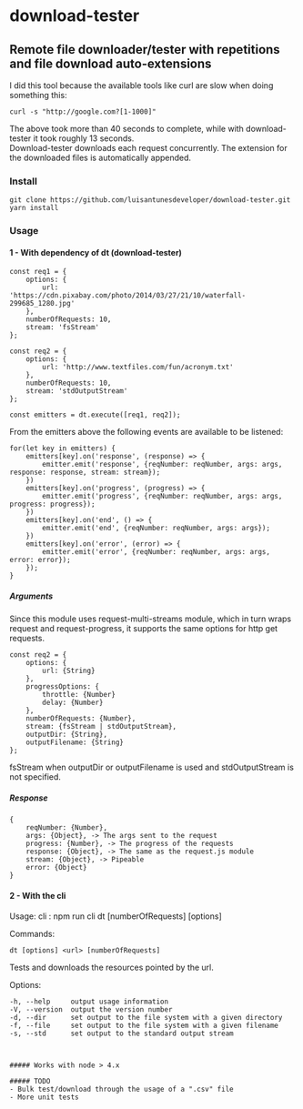 # download-tester
## Remote file downloader/tester with repetitions and file download auto-extensions
I did this tool because the available tools like curl are slow when doing something this:  
```
curl -s "http://google.com?[1-1000]"
```  
The above took more than 40 seconds to complete, while with download-tester it took roughly 13 seconds.  
Download-tester downloads each request concurrently. The extension for the downloaded files is automatically appended.

### Install
```
git clone https://github.com/luisantunesdeveloper/download-tester.git
yarn install
```

### Usage

#### 1 - With dependency of dt (download-tester)
```
const req1 = {
    options: {
        url: 'https://cdn.pixabay.com/photo/2014/03/27/21/10/waterfall-299685_1280.jpg'
    },
    numberOfRequests: 10,
    stream: 'fsStream'
};

const req2 = {
    options: {
        url: 'http://www.textfiles.com/fun/acronym.txt'
    },
    numberOfRequests: 10,
    stream: 'stdOutputStream'
};

const emitters = dt.execute([req1, req2]);
```

From the emitters above the following events are available to be listened:  

```
for(let key in emitters) {
    emitters[key].on('response', (response) => {
        emitter.emit('response', {reqNumber: reqNumber, args: args, response: response, stream: stream});
    })
    emitters[key].on('progress', (progress) => {
        emitter.emit('progress', {reqNumber: reqNumber, args: args, progress: progress});
    })
    emitters[key].on('end', () => {
        emitter.emit('end', {reqNumber: reqNumber, args: args});
    })
    emitters[key].on('error', (error) => {
        emitter.emit('error', {reqNumber: reqNumber, args: args, error: error});
    });
}
```
##### Arguments
Since this module uses request-multi-streams module, which in turn wraps request and request-progress, it supports the same options for http get requests.
```
const req2 = {
    options: {
        url: {String}
    },
    progressOptions: {
        throttle: {Number}
        delay: {Number}
    },
    numberOfRequests: {Number},
    stream: {fsStream | stdOutputStream},
    outputDir: {String},
    outputFilename: {String}
};
```
fsStream when outputDir or outputFilename is used and stdOutputStream is not specified.

##### Response
```
{
    reqNumber: {Number},
    args: {Object}, -> The args sent to the request
    progress: {Number}, -> The progress of the requests
    response: {Object}, -> The same as the request.js module
    stream: {Object}, -> Pipeable
    error: {Object}
}
```

#### 2 - With the cli

Usage: cli :  npm run cli dt <url> [numberOfRequests] [options]

  Commands:

    dt [options] <url> [numberOfRequests]

  Tests and downloads the resources pointed by the url.

  Options:

    -h, --help     output usage information
    -V, --version  output the version number
    -d, --dir      set output to the file system with a given directory
    -f, --file     set output to the file system with a given filename
    -s, --std      set output to the standard output stream
```


##### Works with node > 4.x

##### TODO 
- Bulk test/download through the usage of a ".csv" file
- More unit tests

